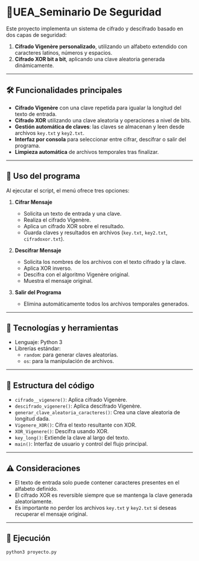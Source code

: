 # 🔐UEA_Seminario De Seguridad

Este proyecto implementa un sistema de cifrado y descifrado basado en dos capas de seguridad:

1. **Cifrado Vigenère personalizado**, utilizando un alfabeto extendido con caracteres latinos, números y espacios.
2. **Cifrado XOR bit a bit**, aplicando una clave aleatoria generada dinámicamente.

---

## 🛠️ Funcionalidades principales

- **Cifrado Vigenère** con una clave repetida para igualar la longitud del texto de entrada.
- **Cifrado XOR** utilizando una clave aleatoria y operaciones a nivel de bits.
- **Gestión automática de claves**: las claves se almacenan y leen desde archivos `key.txt` y `key2.txt`.
- **Interfaz por consola** para seleccionar entre cifrar, descifrar o salir del programa.
- **Limpieza automática** de archivos temporales tras finalizar.

---

## 📌 Uso del programa

Al ejecutar el script, el menú ofrece tres opciones:

1. **Cifrar Mensaje**  
   - Solicita un texto de entrada y una clave.
   - Realiza el cifrado Vigenère.
   - Aplica un cifrado XOR sobre el resultado.
   - Guarda claves y resultados en archivos (`key.txt`, `key2.txt`, `cifradoxor.txt`).

2. **Descifrar Mensaje**  
   - Solicita los nombres de los archivos con el texto cifrado y la clave.
   - Aplica XOR inverso.
   - Descifra con el algoritmo Vigenère original.
   - Muestra el mensaje original.

3. **Salir del Programa**  
   - Elimina automáticamente todos los archivos temporales generados.

---

## 🧮 Tecnologías y herramientas

- Lenguaje: Python 3
- Librerías estándar:
  - `random`: para generar claves aleatorias.
  - `os`: para la manipulación de archivos.

---

## 🧠 Estructura del código

- `cifrado__vigenere()`: Aplica cifrado Vigenère.
- `descifrado_vigenere()`: Aplica descifrado Vigenère.
- `generar_clave_aleatoria_caracteres()`: Crea una clave aleatoria de longitud dada.
- `Vigenere_XOR()`: Cifra el texto resultante con XOR.
- `XOR_Vigenere()`: Descifra usando XOR.
- `key_long()`: Extiende la clave al largo del texto.
- `main()`: Interfaz de usuario y control del flujo principal.

---

## ⚠️ Consideraciones

- El texto de entrada solo puede contener caracteres presentes en el alfabeto definido.
- El cifrado XOR es reversible siempre que se mantenga la clave generada aleatoriamente.
- Es importante no perder los archivos `key.txt` y `key2.txt` si deseas recuperar el mensaje original.

---

## 📝 Ejecución

```bash
python3 proyecto.py

